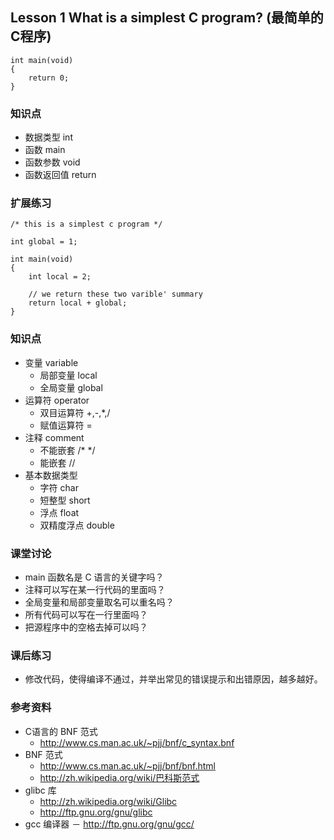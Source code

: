 ## Lesson 1 What is a simplest C program? (最简单的C程序)
	int main(void)
	{
		return 0;
	}

### 知识点
* 数据类型 int 
* 函数 main 
* 函数参数 void 
* 函数返回值 return

### 扩展练习

	/* this is a simplest c program */

	int global = 1;

	int main(void)
	{
		int local = 2;

		// we return these two varible' summary 
		return local + global;
	}
	
### 知识点
* 变量 variable
	- 局部变量 local
	- 全局变量 global
* 运算符 operator
	- 双目运算符 +,-,*,/
	- 赋值运算符 =
* 注释 comment 
	- 不能嵌套 /* */
	- 能嵌套 //
* 基本数据类型 
	- 字符 char
	- 短整型 short
	- 浮点 float 
	- 双精度浮点 double
	
### 课堂讨论
* main 函数名是 C 语言的关键字吗？
* 注释可以写在某一行代码的里面吗？
* 全局变量和局部变量取名可以重名吗？
* 所有代码可以写在一行里面吗？
* 把源程序中的空格去掉可以吗？ 
	
### 课后练习
* 修改代码，使得编译不通过，并举出常见的错误提示和出错原因，越多越好。
	
### 参考资料
* C语言的 BNF 范式
	- <http://www.cs.man.ac.uk/~pjj/bnf/c_syntax.bnf>
* BNF 范式
	- <http://www.cs.man.ac.uk/~pjj/bnf/bnf.html>
	- <http://zh.wikipedia.org/wiki/巴科斯范式>
* glibc 库
	- <http://zh.wikipedia.org/wiki/Glibc>
	- <http://ftp.gnu.org/gnu/glibc>
* gcc 编译器
	－ <http://ftp.gnu.org/gnu/gcc/>


